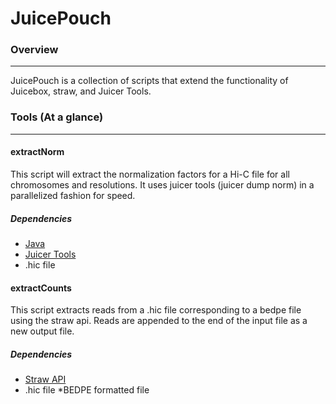 # JuicePouch

### Overview
**********************

JuicePouch is a collection of scripts that extend the functionality of Juicebox, straw, and Juicer Tools.


### Tools (At a glance)
**********************

#### extractNorm

This script will extract the normalization factors for a Hi-C file for all chromosomes and resolutions. It uses juicer tools (juicer dump norm) in a parallelized fashion for speed.

##### Dependencies
* [Java](https://www.java.com/en/)
* [Juicer Tools](https://github.com/aidenlab/juicer/wiki/Download)
* .hic file


#### extractCounts

This script extracts reads from a .hic file corresponding to a bedpe file using the straw api. Reads are appended to the end of the input file as a new output file.

##### Dependencies
* [Straw API](https://github.com/aidenlab/straw/wiki)
* .hic file
*BEDPE formatted file
